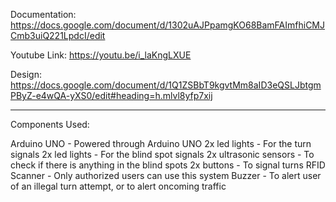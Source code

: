 Documentation: https://docs.google.com/document/d/1302uAJPpamgKO68BamFAImfhiCMJCmb3uiQ221LpdcI/edit

Youtube Link: https://youtu.be/i_laKngLXUE

Design: https://docs.google.com/document/d/1Q1ZSBbT9kgvtMm8aID3eQSLJbtgmPByZ-e4wQA-yXS0/edit#heading=h.mlvl8yfp7xij


---------------------------------------------------------------------------------------------------------

Components Used: 

Arduino UNO - Powered through Arduino UNO
2x led lights - For the turn signals 
2x led lights - For the blind spot signals
2x ultrasonic sensors - To check if there is anything in the  blind spots
2x buttons - To signal turns 
RFID Scanner - Only authorized users can use this system
Buzzer - To alert user of an illegal turn attempt, or to alert oncoming traffic
